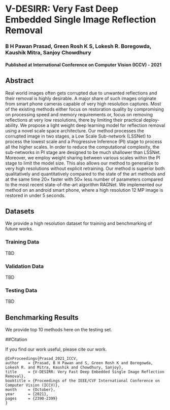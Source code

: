 # V-DESIRR: Very Fast Deep Embedded Single Image Reflection Removal
### B H Pawan Prasad, Green Rosh K S, Lokesh R. Boregowda, Kaushik Mitra, Sanjoy Chowdhury
#### Published at International Conference on Computer Vision (ICCV) - 2021 

## Abstract

Real world images often gets corrupted due to unwanted reflections and their removal is highly desirable. A major share of such images originate from smart phone cameras capable of very high resolution captures. Most of the existing methods either focus on restoration quality by compromising on processing speed and memory requirements or,  focus on removing reflections at very low resolutions, there by limiting their practical deploy-ability. We propose a light weight deep learning model for reflection removal using a
novel scale space architecture. Our method processes the corrupted image in two stages, a Low Scale Sub-network (LSSNet) to process the lowest scale and a Progressive Inference (PI) stage to process all the higher scales. In order to reduce the computational complexity, the sub-networks in PI stage are designed to be much shallower than LSSNet. Moreover, we employ weight sharing between various scales within the PI stage to limit the model size. This also allows our method to generalize to very high resolutions without explicit retraining. Our method is superior both qualitatively and quantitatively compared to the state of the art methods and at the same time 20× faster with 50× less number of parameters compared to the most recent state-of-the-art algorithm RAGNet. We implemented our method on an android smart phone, where a high resolution 12 MP image is restored in under 5 seconds.

## Datasets

We provide a high resolution dataset for training and benchmarking of future works. 

### Training Data

TBD

### Validation Data

TBD

### Testing Data

TBD


## Benchmarking Results

We provide top 10 methods here on the testing set.

##Citation

If you find our work useful, please cite our work.

    @InProceedings{Prasad_2021_ICCV,
    author    = {Prasad, B H Pawan and S, Green Rosh K and Boregowda, Lokesh R. and Mitra, Kaushik and Chowdhury, Sanjoy},
    title     = {V-DESIRR: Very Fast Deep Embedded Single Image Reflection Removal},
    booktitle = {Proceedings of the IEEE/CVF International Conference on Computer Vision (ICCV)},
    month     = {October},
    year      = {2021},
    pages     = {2390-2399}
    }
